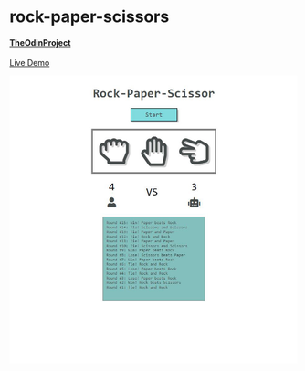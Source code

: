 # rock-paper-scissors

#### [TheOdinProject](https://www.theodinproject.com/)

[Live Demo](https://silinde87.github.io/top-rock-paper-scissors/)

![image](https://github.com/Silinde87/repo-media/blob/main/images/screen-rock2.JPG?raw=true)
